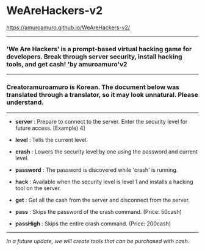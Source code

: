 # WeAreHackers-v2
https://amuroamuro.github.io/WeAreHackers-v2/
******
### 'We Are Hackers' is a prompt-based virtual hacking game for developers. Break through server security, install hacking tools, and get cash!  'by amuroamuro'v2
***
### Creatoramuroamuro is Korean. The document below was translated through a translator, so it may look unnatural. Please understand.
***
* **server** : Prepare to connect to the server. Enter the security level for future access. [Example) 4]

* **level** : Tells the current level.

* **crash** : Lowers the security level by one using the password and current level.

* **password** : The password is discovered while 'crash' is running.

* **hack** : Available when the security level is level 1 and installs a hacking tool on the server.

* **get** : Get all the cash from the server and disconnect from the server.

* **pass** : Skips the password of the crash command. (Price: 50cash)

* **passHigh** : Skips the entire crash command. (Price: 200cash)

------

*In a future update, we will create tools that can be purchased with cash.*
